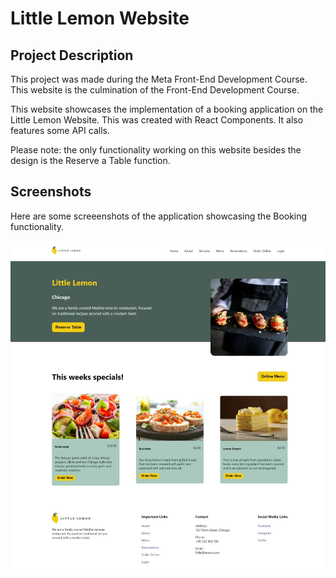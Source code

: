 # Little Lemon Website

## Project Description
This project was made during the Meta Front-End Development Course. This website is the culmination of the Front-End Development Course.

This website showcases the implementation of a booking application on the Little Lemon Website. This was created with React Components. It also features some API calls.

Please note: the only functionality working on this website besides the design is the Reserve a Table function.

## Screenshots
Here are some screeenshots of the application showcasing the Booking functionality.

![little lemon website table booking](/src/images/github-cover.png)


